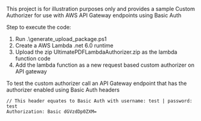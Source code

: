 This project is for illustration purposes only and provides a sample Custom Authorizer for use with AWS API Gateway endpoints using Basic Auth

Step to execute the code:
1. Run .\generate_upload_package.ps1
1. Create a AWS Lambda .net 6.0 runtime
1. Upload the zip UltimatePDFLambdaAuthorizer.zip as the lambda function code
1. Add the lambda function as a new request based custom authorizer on API gateway


To test the custom authorizer call an API Gateway endpoint that has the authorizer enabled using Basic Auth headers

```text
// This header equates to Basic Auth with username: test | password: test
Authorization: Basic dGVzdDp0ZXM=
```